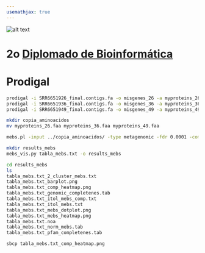 ```yaml
---
usemathjax: true
---
```

![alt text](https://solariabiodata.com.mx/wp-content/uploads/2021/07/logo_red.png "Soluciones de Siguiente Generación")
# 2o [Diplomado de Bioinformática](./)

# Prodigal

```bash
prodigal -i SRR6651926_final.contigs.fa -o misgenes_26 -a myproteins_26 -p meta
prodigal -i SRR6651936_final.contigs.fa -o misgenes_36 -a myproteins_36 -p meta
prodigal -i SRR6651949_final.contigs.fa -o misgenes_49 -a myproteins_49 -p meta
```

```bash
mkdir copia_aminoacidos 
mv myproteins_26.faa myproteins_36.faa myproteins_49.faa
```

```bash
mebs.pl -input ../copia_aminoacidos/ -type metagenomic -fdr 0.0001 -comp > tabla_mebs.txt
```
```bash
mkdir results_mebs
mebs_vis.py tabla_mebs.txt -o results_mebs
```
```bash
cd results_mebs
ls
tabla_mebs.txt_2_cluster_mebs.txt
tabla_mebs.txt_barplot.png
tabla_mebs.txt_comp_heatmap.png
tabla_mebs.txt_genomic_completenes.tab
tabla_mebs.txt_itol_mebs_comp.txt
tabla_mebs.txt_itol_mebs.txt
tabla_mebs.txt_mebs_dotplot.png
tabla_mebs.txt_mebs_heatmap.png
tabla_mebs.txt.noa
tabla_mebs.txt_norm_mebs.tab
tabla_mebs.txt_pfam_completenes.tab
```
```bash
sbcp tabla_mebs.txt_comp_heatmap.png
```

